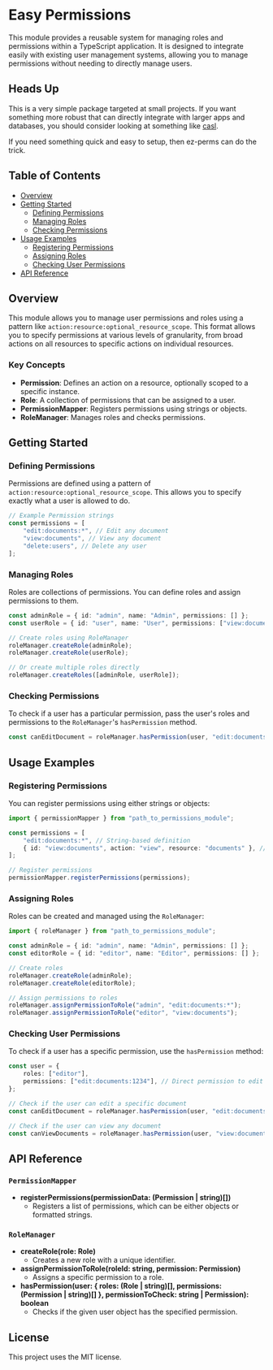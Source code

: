 # Easy Permissions

This module provides a reusable system for managing roles and permissions within a TypeScript application. It is designed to integrate easily with existing user management systems, allowing you to manage permissions without needing to directly manage users.

## Heads Up

This is a very simple package targeted at small projects. If you want something more robust that can directly integrate with larger apps and databases, you should consider looking at something like [casl](https://github.com/stalniy/casl).

If you need something quick and easy to setup, then ez-perms can do the trick.

## Table of Contents

- [Overview](#overview)
- [Getting Started](#getting-started)
  - [Defining Permissions](#defining-permissions)
  - [Managing Roles](#managing-roles)
  - [Checking Permissions](#checking-permissions)
- [Usage Examples](#usage-examples)
  - [Registering Permissions](#registering-permissions)
  - [Assigning Roles](#assigning-roles)
  - [Checking User Permissions](#checking-user-permissions)
- [API Reference](#api-reference)

## Overview

This module allows you to manage user permissions and roles using a pattern like `action:resource:optional_resource_scope`. This format allows you to specify permissions at various levels of granularity, from broad actions on all resources to specific actions on individual resources.

### Key Concepts

- **Permission**: Defines an action on a resource, optionally scoped to a specific instance.
- **Role**: A collection of permissions that can be assigned to a user.
- **PermissionMapper**: Registers permissions using strings or objects.
- **RoleManager**: Manages roles and checks permissions.

## Getting Started

### Defining Permissions

Permissions are defined using a pattern of `action:resource:optional_resource_scope`. This allows you to specify exactly what a user is allowed to do.

```typescript
// Example Permission strings
const permissions = [
	"edit:documents:*", // Edit any document
	"view:documents", // View any document
	"delete:users", // Delete any user
];
```

### Managing Roles

Roles are collections of permissions. You can define roles and assign permissions to them.

```typescript
const adminRole = { id: "admin", name: "Admin", permissions: [] };
const userRole = { id: "user", name: "User", permissions: ["view:documents"] };

// Create roles using RoleManager
roleManager.createRole(adminRole);
roleManager.createRole(userRole);

// Or create multiple roles directly
roleManager.createRoles([adminRole, userRole]);
```

### Checking Permissions

To check if a user has a particular permission, pass the user's roles and permissions to the `RoleManager`'s `hasPermission` method.

```typescript
const canEditDocument = roleManager.hasPermission(user, "edit:documents:1234");
```

## Usage Examples

### Registering Permissions

You can register permissions using either strings or objects:

```typescript
import { permissionMapper } from "path_to_permissions_module";

const permissions = [
	"edit:documents:*", // String-based definition
	{ id: "view:documents", action: "view", resource: "documents" }, // Object-based definition
];

// Register permissions
permissionMapper.registerPermissions(permissions);
```

### Assigning Roles

Roles can be created and managed using the `RoleManager`:

```typescript
import { roleManager } from "path_to_permissions_module";

const adminRole = { id: "admin", name: "Admin", permissions: [] };
const editorRole = { id: "editor", name: "Editor", permissions: [] };

// Create roles
roleManager.createRole(adminRole);
roleManager.createRole(editorRole);

// Assign permissions to roles
roleManager.assignPermissionToRole("admin", "edit:documents:*");
roleManager.assignPermissionToRole("editor", "view:documents");
```

### Checking User Permissions

To check if a user has a specific permission, use the `hasPermission` method:

```typescript
const user = {
	roles: ["editor"],
	permissions: ["edit:documents:1234"], // Direct permission to edit a specific document
};

// Check if the user can edit a specific document
const canEditDocument = roleManager.hasPermission(user, "edit:documents:1234"); // true

// Check if the user can view any document
const canViewDocuments = roleManager.hasPermission(user, "view:documents"); // true (if we consider the Assigning Roles section and the user has the 'editor' role)
```

## API Reference

### `PermissionMapper`

- **registerPermissions(permissionData: (Permission | string)[])**
  - Registers a list of permissions, which can be either objects or formatted strings.

### `RoleManager`

- **createRole(role: Role)**
  - Creates a new role with a unique identifier.
- **assignPermissionToRole(roleId: string, permission: Permission)**
  - Assigns a specific permission to a role.
- **hasPermission(user: { roles: (Role | string)[], permissions: (Permission | string)[] }, permissionToCheck: string | Permission): boolean**
  - Checks if the given user object has the specified permission.

## License

This project uses the MIT license.
